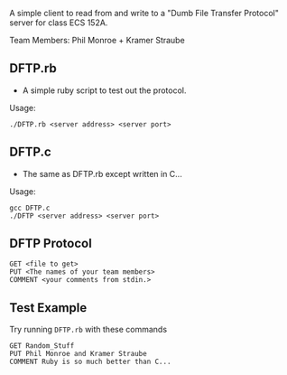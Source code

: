 A simple client to read from and write to a "Dumb File Transfer Protocol" server for class ECS 152A. 

Team Members: Phil Monroe + Kramer Straube


## DFTP.rb
- A simple ruby script to test out the protocol.

Usage:

```
./DFTP.rb <server address> <server port>
```


## DFTP.c
- The same as DFTP.rb except written in C...

Usage:

```
gcc DFTP.c
./DFTP <server address> <server port>
```

## DFTP Protocol
```
GET <file to get>
PUT <The names of your team members>
COMMENT <your comments from stdin.>
```

## Test Example
Try running `DFTP.rb` with these commands

```
GET Random_Stuff
PUT Phil Monroe and Kramer Straube
COMMENT Ruby is so much better than C...
```